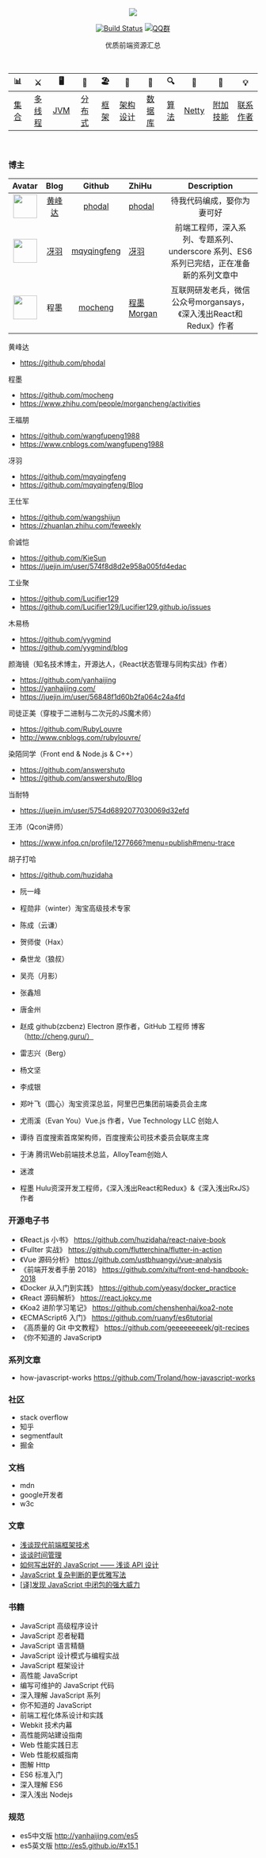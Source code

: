 <div align="center">  

<img src="https://ws1.sinaimg.cn/large/0069RVTdly1fubocn5pxaj30go082dg1.jpg" width=""/> 
<br/>

[![Build Status](https://travis-ci.org/crossoverJie/JCSprout.svg?branch=master)](https://travis-ci.org/crossoverJie/JCSprout)
[![QQ群](https://img.shields.io/badge/QQ%E7%BE%A4-787381170-yellowgreen.svg)](https://jq.qq.com/?_wv=1027&k=5HPYvQk)

[qq0groupsvg]: https://img.shields.io/badge/QQ%E7%BE%A4-787381170-yellowgreen.svg
[qq0group]: https://jq.qq.com/?_wv=1027&k=5HPYvQk

优质前端资源汇总
</div><br>


| 📊 |⚔️ | 🖥 | 🚏 | 🏖  | 🌁| 📮 | 🔍 | 🚀 | 🌈 |💡
| :--------: | :---------: | :---------: | :---------: | :---------: | :---------:| :---------: | :-------: | :-------:| :------:|:------:|
| [集合](#常用集合) | [多线程](#java-多线程)|[JVM](#jvm) | [分布式](#分布式相关) |[框架](#常用框架第三方组件)|[架构设计](#架构设计)| [数据库](#db-相关) |[算法](#数据结构与算法)|[Netty](#netty-相关)| [附加技能](#附加技能)|[联系作者](#联系作者) |
<br>

### 博主
|Avatar|Blog|Github|ZhiHu|Description|
|:----:|:------:|:----:|:----|:----------:|
|<img width="48" height="48" src="https://avatars1.githubusercontent.com/u/472311?s=400&v=4"/>|[黄峰达](https://www.phodal.com/blog/)|[phodal](https://github.com/phodal)|[phodal](https://www.zhihu.com/people/phodal/activities)|待我代码编成，娶你为妻可好|
|<img width="48" height="48" src="https://avatars0.githubusercontent.com/u/11458263?s=400&v=4"/>|[冴羽](https://github.com/mqyqingfeng/Blog)|[mqyqingfeng](https://github.com/mqyqingfeng)|[冴羽](https://www.zhihu.com/people/qing-feng-yi-yang/activities)|前端工程师，深入系列、专题系列、underscore 系列、ES6 系列已完结，正在准备新的系列文章中|
|<img width="48" height="48" src="https://avatars0.githubusercontent.com/u/239291?s=400&v=4"/>|程墨|[mocheng](https://github.com/mocheng)|[程墨Morgan](https://www.zhihu.com/people/morgancheng)|互联网研发老兵，微信公众号morgansays，《深入浅出React和Redux》作者|

黄峰达
- https://github.com/phodal

程墨
- https://github.com/mocheng
- https://www.zhihu.com/people/morgancheng/activities

王福朋
- https://github.com/wangfupeng1988
- https://www.cnblogs.com/wangfupeng1988

冴羽
- https://github.com/mqyqingfeng
- https://github.com/mqyqingfeng/Blog

王仕军
- https://github.com/wangshijun
- https://zhuanlan.zhihu.com/feweekly

俞诚恺
- https://github.com/KieSun
- https://juejin.im/user/574f8d8d2e958a005fd4edac

工业聚
- https://github.com/Lucifier129
- https://github.com/Lucifier129/Lucifier129.github.io/issues

木易杨
- https://github.com/yygmind
- https://github.com/yygmind/blog

颜海镜（知名技术博主，开源达人，《React状态管理与同构实战》作者）
- https://github.com/yanhaijing
- https://yanhaijing.com/
- https://juejin.im/user/56848f1d60b2fa064c24a4fd

司徒正美（穿梭于二进制与二次元的JS魔术师）
- https://github.com/RubyLouvre
- http://www.cnblogs.com/rubylouvre/

染陌同学（Front end & Node.js & C++）
- https://github.com/answershuto
- https://github.com/answershuto/Blog

当耐特
- https://juejin.im/user/5754d6892077030069d32efd

王沛（Qcon讲师）
- https://www.infoq.cn/profile/1277666?menu=publish#menu-trace

胡子打哈
- https://github.com/huzidaha

- 阮一峰
- 程勋非（winter）淘宝高级技术专家
- 陈成（云谦）
- 贺师俊（Hax）
- 桑世龙（狼叔）
- 吴亮（月影）
- 张鑫旭
- 唐金州
- 赵成 github(zcbenz) Electron 原作者，GitHub 工程师 博客（http://cheng.guru/）
- 雷志兴（Berg）
- 杨文坚
- 李成银
- 郑叶飞（圆心）淘宝资深总监，阿里巴巴集团前端委员会主席
- 尤雨溪（Evan You）Vue.js 作者，Vue Technology LLC 创始人
- 谭待 百度搜索首席架构师，百度搜索公司技术委员会联席主席
- 于涛 腾讯Web前端技术总监，AlloyTeam创始人
- 迷渡
- 程墨 Hulu资深开发工程师，《深入浅出React和Redux》&《深入浅出RxJS》作者

### 开源电子书
- 《React.js 小书》 https://github.com/huzidaha/react-naive-book
- 《Fullter 实战》 https://github.com/flutterchina/flutter-in-action
- 《Vue 源码分析》 https://github.com/ustbhuangyi/vue-analysis
- 《前端开发者手册 2018》 https://github.com/xitu/front-end-handbook-2018
- 《Docker 从入门到实践》 https://github.com/yeasy/docker_practice
- 《React 源码解析》 https://react.jokcy.me
- 《Koa2 进阶学习笔记》 https://github.com/chenshenhai/koa2-note
- 《ECMAScript6 入门》 https://github.com/ruanyf/es6tutorial
- 《高质量的 Git 中文教程》 https://github.com/geeeeeeeeek/git-recipes
- 《你不知道的 JavaScript》

### 系列文章
- how-javascript-works https://github.com/Troland/how-javascript-works

### 社区
- stack overflow
- 知乎
- segmentfault
- 掘金

### 文档
- mdn
- google开发者
- w3c

### 文章
- [浅谈现代前端框架技术](https://github.com/rainjay/blog/issues/8)
- [谈谈时间管理](https://github.com/rainjay/blog/issues/7)
- [如何写出好的 JavaScript —— 浅谈 API 设计](https://www.h5jun.com/post/how-to-write-better-js-code.html)
- [JavaScript 复杂判断的更优雅写法](https://juejin.im/post/5bdfef86e51d453bf8051bf8)
- [[译]发现 JavaScript 中闭包的强大威力](https://juejin.im/post/5c4e6a90e51d4552266576d2)

### 书籍
- JavaScript 高级程序设计
- JavaScript 忍者秘籍
- JavaScript 语言精髓
- JavaScript 设计模式与编程实战
- JavaScript 框架设计
- 高性能 JavaScript
- 编写可维护的 JavaScript 代码
- 深入理解 JavaScript 系列
- 你不知道的 JavaScript
- 前端工程化体系设计和实践
- Webkit 技术内幕
- 高性能网站建设指南
- Web 性能实践日志
- Web 性能权威指南
- 图解 Http
- ES6 标准入门
- 深入理解 ES6
- 深入浅出 Nodejs

### 规范
- es5中文版 http://yanhaijing.com/es5
- es5英文版 http://es5.github.io/#x15.1
